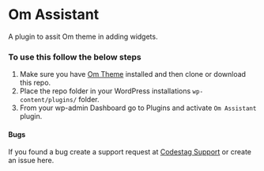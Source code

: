 # Om Assistant
A plugin to assit Om theme in adding widgets.

### To use this follow the below steps
 1. Make sure you have [Om Theme](https://codestag.com/themes/om) installed and then clone or download this repo.
 2. Place the repo folder in your WordPress installations `wp-content/plugins/` folder.
 3. From your wp-admin Dashboard go to Plugins and activate `Om Assistant` plugin.

#### Bugs
If you found a bug create a support request at [Codestag Support](https://codestag.com/support) or create an issue here.

